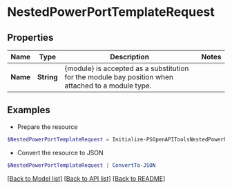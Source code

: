# NestedPowerPortTemplateRequest
## Properties

Name | Type | Description | Notes
------------ | ------------- | ------------- | -------------
**Name** | **String** | {module} is accepted as a substitution for the module bay position when attached to a module type. | 

## Examples

- Prepare the resource
```powershell
$NestedPowerPortTemplateRequest = Initialize-PSOpenAPIToolsNestedPowerPortTemplateRequest  -Name null
```

- Convert the resource to JSON
```powershell
$NestedPowerPortTemplateRequest | ConvertTo-JSON
```

[[Back to Model list]](../README.md#documentation-for-models) [[Back to API list]](../README.md#documentation-for-api-endpoints) [[Back to README]](../README.md)

